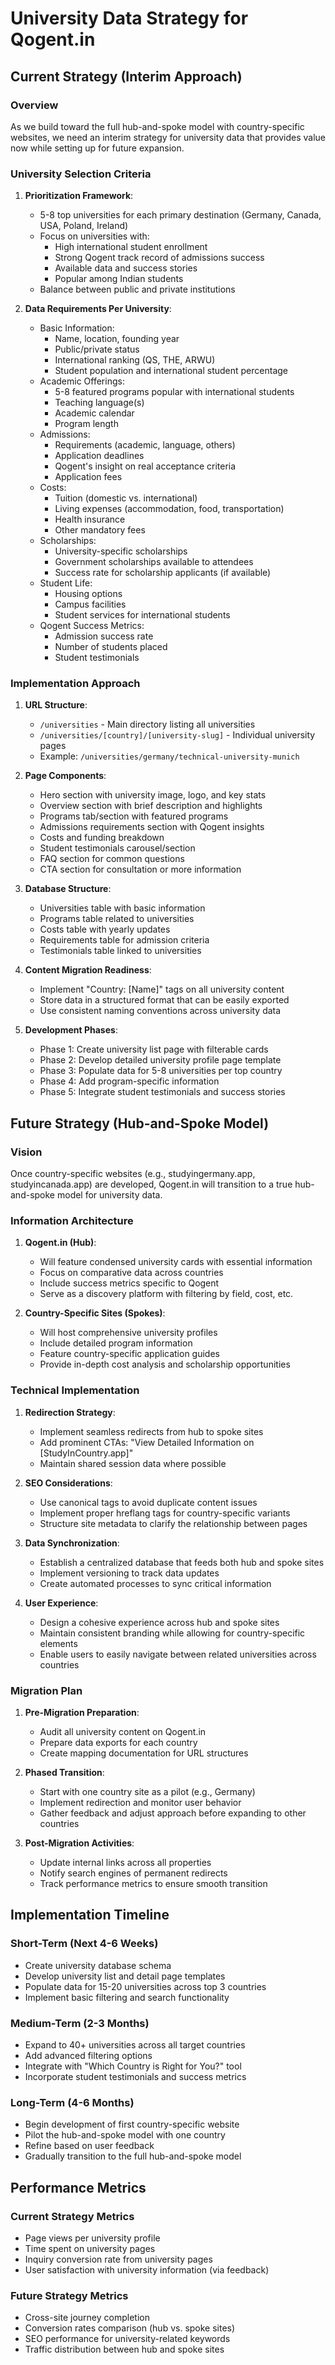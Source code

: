 # University Data Strategy for Qogent.in

## Current Strategy (Interim Approach)

### Overview
As we build toward the full hub-and-spoke model with country-specific websites, we need an interim strategy for university data that provides value now while setting up for future expansion.

### University Selection Criteria
1. **Prioritization Framework**:
   - 5-8 top universities for each primary destination (Germany, Canada, USA, Poland, Ireland)
   - Focus on universities with:
     - High international student enrollment
     - Strong Qogent track record of admissions success
     - Available data and success stories
     - Popular among Indian students
   - Balance between public and private institutions

2. **Data Requirements Per University**:
   - Basic Information:
     - Name, location, founding year
     - Public/private status
     - International ranking (QS, THE, ARWU)
     - Student population and international student percentage
   - Academic Offerings:
     - 5-8 featured programs popular with international students
     - Teaching language(s)
     - Academic calendar
     - Program length
   - Admissions:
     - Requirements (academic, language, others)
     - Application deadlines
     - Qogent's insight on real acceptance criteria
     - Application fees
   - Costs:
     - Tuition (domestic vs. international)
     - Living expenses (accommodation, food, transportation)
     - Health insurance
     - Other mandatory fees
   - Scholarships:
     - University-specific scholarships
     - Government scholarships available to attendees
     - Success rate for scholarship applicants (if available)
   - Student Life:
     - Housing options
     - Campus facilities
     - Student services for international students
   - Qogent Success Metrics:
     - Admission success rate
     - Number of students placed
     - Student testimonials

### Implementation Approach

1. **URL Structure**:
   - `/universities` - Main directory listing all universities
   - `/universities/[country]/[university-slug]` - Individual university pages
   - Example: `/universities/germany/technical-university-munich`

2. **Page Components**:
   - Hero section with university image, logo, and key stats
   - Overview section with brief description and highlights
   - Programs tab/section with featured programs
   - Admissions requirements section with Qogent insights
   - Costs and funding breakdown
   - Student testimonials carousel/section
   - FAQ section for common questions
   - CTA section for consultation or more information

3. **Database Structure**:
   - Universities table with basic information
   - Programs table related to universities
   - Costs table with yearly updates
   - Requirements table for admission criteria
   - Testimonials table linked to universities

4. **Content Migration Readiness**:
   - Implement "Country: [Name]" tags on all university content
   - Store data in a structured format that can be easily exported
   - Use consistent naming conventions across university data

5. **Development Phases**:
   - Phase 1: Create university list page with filterable cards
   - Phase 2: Develop detailed university profile page template
   - Phase 3: Populate data for 5-8 universities per top country
   - Phase 4: Add program-specific information 
   - Phase 5: Integrate student testimonials and success stories

## Future Strategy (Hub-and-Spoke Model)

### Vision
Once country-specific websites (e.g., studyingermany.app, studyincanada.app) are developed, Qogent.in will transition to a true hub-and-spoke model for university data.

### Information Architecture

1. **Qogent.in (Hub)**:
   - Will feature condensed university cards with essential information
   - Focus on comparative data across countries
   - Include success metrics specific to Qogent
   - Serve as a discovery platform with filtering by field, cost, etc.

2. **Country-Specific Sites (Spokes)**:
   - Will host comprehensive university profiles
   - Include detailed program information
   - Feature country-specific application guides
   - Provide in-depth cost analysis and scholarship opportunities

### Technical Implementation

1. **Redirection Strategy**:
   - Implement seamless redirects from hub to spoke sites
   - Add prominent CTAs: "View Detailed Information on [StudyInCountry.app]"
   - Maintain shared session data where possible

2. **SEO Considerations**:
   - Use canonical tags to avoid duplicate content issues
   - Implement proper hreflang tags for country-specific variants
   - Structure site metadata to clarify the relationship between pages

3. **Data Synchronization**:
   - Establish a centralized database that feeds both hub and spoke sites
   - Implement versioning to track data updates
   - Create automated processes to sync critical information

4. **User Experience**:
   - Design a cohesive experience across hub and spoke sites
   - Maintain consistent branding while allowing for country-specific elements
   - Enable users to easily navigate between related universities across countries

### Migration Plan

1. **Pre-Migration Preparation**:
   - Audit all university content on Qogent.in
   - Prepare data exports for each country
   - Create mapping documentation for URL structures

2. **Phased Transition**:
   - Start with one country site as a pilot (e.g., Germany)
   - Implement redirection and monitor user behavior
   - Gather feedback and adjust approach before expanding to other countries

3. **Post-Migration Activities**:
   - Update internal links across all properties
   - Notify search engines of permanent redirects
   - Track performance metrics to ensure smooth transition

## Implementation Timeline

### Short-Term (Next 4-6 Weeks)
- Create university database schema
- Develop university list and detail page templates
- Populate data for 15-20 universities across top 3 countries
- Implement basic filtering and search functionality

### Medium-Term (2-3 Months)
- Expand to 40+ universities across all target countries
- Add advanced filtering options
- Integrate with "Which Country is Right for You?" tool
- Incorporate student testimonials and success metrics

### Long-Term (4-6 Months)
- Begin development of first country-specific website
- Pilot the hub-and-spoke model with one country
- Refine based on user feedback
- Gradually transition to the full hub-and-spoke model

## Performance Metrics

### Current Strategy Metrics
- Page views per university profile
- Time spent on university pages
- Inquiry conversion rate from university pages
- User satisfaction with university information (via feedback)

### Future Strategy Metrics
- Cross-site journey completion
- Conversion rates comparison (hub vs. spoke sites)
- SEO performance for university-related keywords
- Traffic distribution between hub and spoke sites